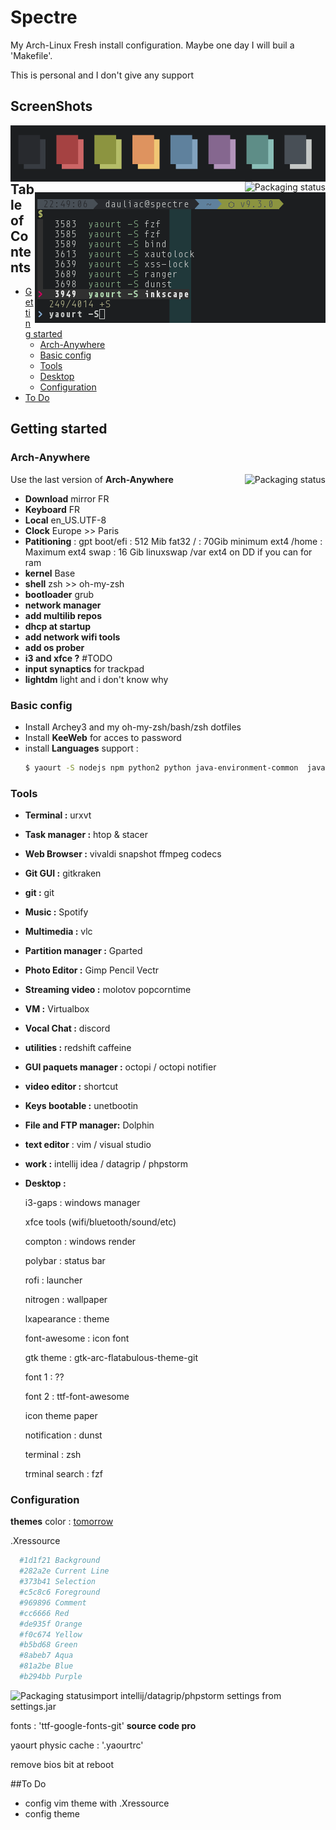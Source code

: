 # Spectre

My Arch-Linux Fresh install configuration. Maybe one day I will buil a 'Makefile'.

This is personal and I don't give any support

## ScreenShots

<img src="illustrations/color.png" alt="Packaging status" align="right">
<img src="illustrations/destop.png" alt="Packaging status" align="right">
<img src="illustrations/fzf.png" alt="Packaging status" align="right">



## Table of Contents

* [Getting started](#getting-started)
  * [Arch-Anywhere](#arch-anywhere)
  * [Basic config](#basic)
  * [Tools](#tools)
  * [Desktop](#desktop)
  * [Configuration](#configuration)
* [To Do](#todo)

## Getting started

### Arch-Anywhere
Use the last version of **Arch-Anywhere**
<a href="https://arch-anywhere.org">
    <img src="https://arch-anywhere.org/images/arch-anywhere-floyd.jpg" alt="Packaging status" align="right">
</a>
- **Download** mirror FR
- **Keyboard** FR
- **Local** en_US.UTF-8
- **Clock** Europe >> Paris
- **Patitioning** :
		gpt
		boot/efi : 512 Mib fat32
		/ : 70Gib minimum ext4
		/home : Maximum ext4
		swap : 16 Gib linuxswap
		/var ext4 on DD if you can for ram
- **kernel** Base
- **shell** zsh >> oh-my-zsh
- **bootloader** grub
- **network manager**
- **add multilib repos**
- **dhcp at startup**
- **add network wifi tools**
- **add os prober**
- **i3 and xfce ?** #TODO
- **input synaptics** for trackpad
- **lightdm** light and i don't know why

### Basic config

- Install Archey3 and my oh-my-zsh/bash/zsh dotfiles
- Install **KeeWeb** for acces to password
- install **Languages** support :
	~~~ sh
	$ yaourt -S nodejs npm python2 python java-environment-common  java-runtime-common pepper-flash php zsh-completions zsh-autosuggestion git'
	~~~

### Tools

- **Terminal :** urxvt
- **Task manager :** htop & stacer
- **Web Browser :** vivaldi snapshot ffmpeg codecs
- **Git GUI :** gitkraken
- **git :** git
- **Music :** Spotify
- **Multimedia :** vlc
- **Partition manager :** Gparted
- **Photo Editor :** Gimp Pencil Vectr
- **Streaming video :** molotov popcorntime
- **VM :** Virtualbox
- **Vocal Chat :** discord
- **utilities :** redshift caffeine
- **GUI paquets manager :** octopi / octopi notifier
- **video editor :** shortcut
- **Keys bootable :** unetbootin
- **File and FTP manager:** Dolphin
- **text editor** : vim / visual studio
- **work :** intellij idea / datagrip / phpstorm
- **Desktop :**

	i3-gaps : windows manager

	xfce tools (wifi/bluetooth/sound/etc)

	compton : windows render

	polybar : status bar

	rofi : launcher

	nitrogen : wallpaper

	lxapearance : theme

	font-awesome : icon font

	gtk theme : gtk-arc-flatabulous-theme-git

	font 1 : ??

	font 2 : ttf-font-awesome

	icon theme paper

	notification : dunst

	terminal : zsh

	trminal search : fzf



### Configuration
**themes**
color : <a href="https://github.com/chriskempson/tomorrow-theme" >tomorrow</a>

.Xressource
  ~~~ sh
	#1d1f21 Background
	#282a2e Current Line
	#373b41 Selection
	#c5c8c6 Foreground
	#969896 Comment
	#cc6666 Red
	#de935f Orange
	#f0c674 Yellow
	#b5bd68 Green
	#8abeb7 Aqua
	#81a2be Blue
	#b294bb Purple
~~~
<img src="illustrations/colo.png" alt="Packaging status" align="left">

import intellij/datagrip/phpstorm settings from settings.jar

fonts : 'ttf-google-fonts-git' **source code pro**

yaourt physic cache : '.yaourtrc'

remove bios bit at reboot

##To Do
- config vim theme with .Xressource
- config theme
